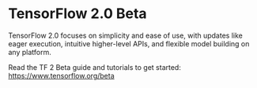 # TensorFlow 2.0 Beta

TensorFlow 2.0 focuses on simplicity and ease of use, with updates like
eager execution, intuitive higher-level APIs, and flexible model building
on any platform.

Read the TF 2 Beta guide and tutorials to get started:
https://www.tensorflow.org/beta
